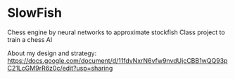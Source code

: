 # SlowFish
Chess engine by neural networks to approximate stockfish
Class project to train a chess AI

About my design and strategy:
https://docs.google.com/document/d/11fdvNxrN6vfw9nvdUjcCBB1wQQ93pC21LcGM9rR6z0c/edit?usp=sharing
